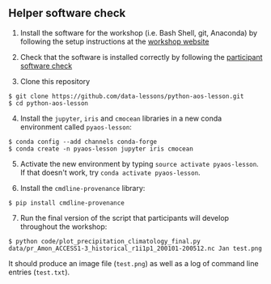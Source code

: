 ## Helper software check

1. Install the software for the workshop (i.e. Bash Shell, git, Anaconda) by following the setup instructions at the [workshop website](https://damienirving.github.io/2018-08-15-whoi/#setup)

2. Check that the software is installed correctly by following the [participant software check](https://github.com/data-lessons/python-aos-lesson/blob/gh-pages/participant_software_check.md)

3. Clone this repository

```
$ git clone https://github.com/data-lessons/python-aos-lesson.git
$ cd python-aos-lesson
```

4. Install the `jupyter`, `iris` and `cmocean` libraries in a new conda environment called `pyaos-lesson`:

```
$ conda config --add channels conda-forge
$ conda create -n pyaos-lesson jupyter iris cmocean
```

5. Activate the new environment by typing `source activate pyaos-lesson`. If that doesn't work, try `conda activate pyaos-lesson`.

6. Install the `cmdline-provenance` library: 

```
$ pip install cmdline-provenance
```

7. Run the final version of the script that participants will develop throughout the workshop:

```
$ python code/plot_precipitation_climatology_final.py data/pr_Amon_ACCESS1-3_historical_r1i1p1_200101-200512.nc Jan test.png
```

It should produce an image file (`test.png`) as well as a log of command line entries (`test.txt`).
